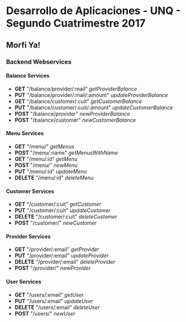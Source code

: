# Desarrollo de Aplicaciones - UNQ - Segundo Cuatrimestre 2017

## Morfi Ya!

### Backend Webservices

#### Balance Services

*  **GET** "/balance/provider/:mail" *getProviderBalance*
*  **PUT** "/balance/provider/:mail/:amount" *updateProviderBalance*
*  **GET** "/balance/customer/:cuit" *getCustomerBalance*
*  **PUT** "/balance/customer/:cuit/:amount" *updateCustomerBalance*
*  **POST** "/balance/provider" *newProviderBalance*
*  **POST** "/balance/customer" *newCustomerBalance*

#### Menu Services

*  **GET** "/menu/" *getMenus*
*  **POST** "/menu/:name" *getMenusWithName*
*  **GET** "/menu/:id" *getMenu*
*  **POST** "/menu/" *newMenu*
*  **PUT** "/menu/:id" *updateMenu*
*  **DELETE** "/menu/:id" *deleteMenu*

#### Customer Services

*  **GET** "/customer/:cuit" *getCustomer*
*  **PUT** "/customer/:cuit" *updateCustomer*
*  **DELETE** "/customer/:cuit" *deleteCustomer*
*  **POST** "/customer/" *newCustomer*

#### Provider Services

*  **GET** "/provider/:email" *getProvider*
*  **PUT** "/provider/:email" *updateProvider*
*  **DELETE** "/provider/:email" *deleteProvider*
*  **POST** "/provider/" *newProvider*

#### User Services

*  **GET** "/users/:email" *getUser*
*  **PUT** "/users/:email" *updateUser*
*  **DELETE** "/users/:email" *deleteUser*
*  **POST** "/users/" *newUser*
